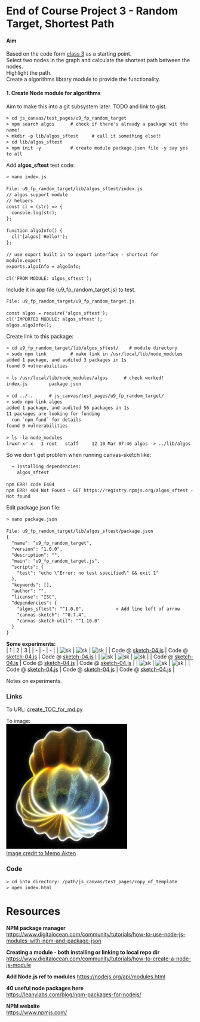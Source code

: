 # End of Course Project 3 - Random Target, Shortest Path
#### Aim
Based on the code form [class 3](https://github.com/UnacceptableBehaviour/js_canvas/blob/master/test_pages/u4_animation/README.md) as a starting point.  
Select two nodes in the graph and calculate the shortest path between the nodes.  
Highlight the path.  
Create a algorithms library module to provide the functionality.   
  
#### 1. Create Node module for algorithms  
Aim to make this into a git subsystem later. TODO and link to gist.
```
> cd js_canvas/test_pages/u9_fp_random_target
> npm search algos		# check if there's already a package wit the name!
> mkdir -p lib/algos_sftest		# call it something else!!
> cd lib/algos_sftest
> npm init -y			# create module package.json file -y say yes to all
```
  
Add **algos_sftest** test code:
```
> nano index.js

File: u9_fp_random_target/lib/algos_sftest/index.js
// algos support module
// helpers
const cl = (str) => {
  console.log(str);
};

function algoInfo() {
  cl('[algos] Hello!');
};

// use export built in to export interface - shortcut for module.export
exports.algoInfo = algoInfo;

cl('FROM MODULE: algos_sftest');
```
Include it in app file (u9_fp_random_target.js) to test.
```
File: u9_fp_random_target/u9_fp_random_target.js

const algos = require('algos_sftest');
cl('IMPORTED MODULE: algos_sftest');
algos.algoInfo();
```
  
Create link to this package:
```
> cd u9_fp_random_target/lib/algos_sftest/    # module directory
> sudo npm link			# make link in /usr/local/lib/node_modules
added 1 package, and audited 3 packages in 1s
found 0 vulnerabilities

> ls /usr/local/lib/node_modules/algos		# check worked!
index.js		package.json

> cd ../..		# js_canvas/test_pages/u9_fp_random_target/
> sudo npm link algos
added 1 package, and audited 56 packages in 1s
11 packages are looking for funding
  run `npm fund` for details
found 0 vulnerabilities

> ls -la node_modules
lrwxr-xr-x   1 root   staff     12 10 Mar 07:46 algos -> ../lib/algos
```
  
So we don't get problem when running canvas-sketch like:
```
  → Installing dependencies:  
    algos_sftest  

npm ERR! code E404
npm ERR! 404 Not Found - GET https://registry.npmjs.org/algos_sftest - Not found
```
  
Edit package.json file:
```
> nano package.json

File: u9_fp_random_target/lib/algos_sftest/package.json
{
  "name": "u9_fp_random_target",
  "version": "1.0.0",
  "description": "",
  "main": "u9_fp_random_target.js",
  "scripts": {
    "test": "echo \"Error: no test specified\" && exit 1"
  },
  "keywords": [],
  "author": "",
  "license": "ISC",
  "dependencies": {
    "algos_sftest": "^1.0.0",		     < Add line left of arrow
    "canvas-sketch": "^0.7.4",
    "canvas-sketch-util": "^1.10.0"
  }
}
```
  
**Some experiments:**  
| 1 | 2 | 3 | 
| - | - | - | 
| ![sk]() | ![sk]() | ![sk]() |
| Code @ [sketch-04.js]() | Code @ [sketch-04.js]() | Code @ [sketch-04.js]() | 
| ![sk]() | ![sk]() | ![sk]() |
| Code @ [sketch-04.js]() | Code @ [sketch-04.js]() | Code @ [sketch-04.js]() | 
| ![sk]() | ![sk]() | ![sk]() |
| Code @ [sketch-04.js]() | Code @ [sketch-04.js]() | Code @ [sketch-04.js]() | 
  
Notes on experiments.  
  
### Links
To URL:
[create_TOC_for_md.py](https://github.com/UnacceptableBehaviour/movie_picker/blob/master/create_TOC_for_md.py) 
  
To image:  
![Amoeba Dance](https://github.com/UnacceptableBehaviour/js_canvas/blob/master/test_pages/_template/amoeba-dance.png)  
[Image credit to Memo Akten](http://www.memo.tv/works/amoeba-dance/)  
  
### Code
```
> cd into directory: /path/js_canvas/test_pages/copy_of_template
> open index.html
```




# Resources
**NPM package manager**  
https://www.digitalocean.com/community/tutorials/how-to-use-node-js-modules-with-npm-and-package-json
  
**Creating a module - both installing or linking to local repo dir**  
https://www.digitalocean.com/community/tutorials/how-to-create-a-node-js-module  
  
**Add Node.js ref to modules**
https://nodejs.org/api/modules.html  
  
**40 useful node packages here**  
https://leanylabs.com/blog/npm-packages-for-nodejs/
  
**NPM website**  
https://www.npmjs.com/  
